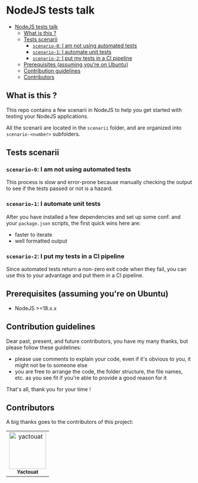 # NodeJS tests talk

- [NodeJS tests talk](#nodejs-tests-talk)
  - [What is this ?](#what-is-this-)
  - [Tests scenarii](#tests-scenarii)
    - [`scenario-0`: I am not using automated tests](#scenario-0-i-am-not-using-automated-tests)
    - [`scenario-1`: I automate unit tests](#scenario-1-i-automate-unit-tests)
    - [`scenario-2`: I put my tests in a CI pipeline](#scenario-2-i-put-my-tests-in-a-ci-pipeline)
  - [Prerequisites (assuming you're on Ubuntu)](#prerequisites-assuming-youre-on-ubuntu)
  - [Contribution guidelines](#contribution-guidelines)
  - [Contributors](#contributors)


## What is this ?

This repo contains a few scenarii in NodeJS to help you get started with testing your NodeJS applications.

All the scenarii are located in the `scenarii` folder, and are organized into `scenario-<number>` subfolders.

## Tests scenarii

### `scenario-0`: I am not using automated tests

This process is slow and error-prone because manually checking the output to see if the tests passed or not is a hazard.

### `scenario-1`: I automate unit tests

After you have installed a few dependencies and set up some conf. and your `package.json` scripts, the first quick wins here are:

- faster to iterate
- well formatted output

### `scenario-2`: I put my tests in a CI pipeline

Since automated tests return a non-zero exit code when they fail, you can use this to your advantage and put them in a CI pipeline.

## Prerequisites (assuming you're on Ubuntu)

- NodeJS >=18.x.x 

## Contribution guidelines

Dear past, present, and future contributors, you have my many thanks, but please follow these guidelines:

- please use comments to explain your code, even if it's obvious to you, it might not be to someone else
- you are free to arrange the code, the folder structure, the file names, etc. as you see fit if you're able to provide a good reason for it

That's all, thank you for your time !

## Contributors

A big thanks goes to the contributors of this project:

<table>
<tbody>
    <tr>
        <td align="center"><a href="https://github.com/yactouat"><img src="https://avatars.githubusercontent.com/u/37403808?v=4" width="100px;" alt="yactouat"/><br /><sub><b>Yactouat</b></sub></a><br /><a href="https://github.com/yactouat"></td>
    </tr>
</tbody>
</table>
